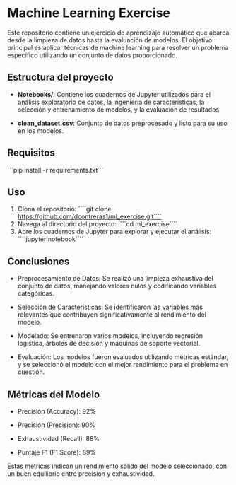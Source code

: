 # Machine Learning Exercise
Este repositorio contiene un ejercicio de aprendizaje automático que abarca desde la limpieza de datos hasta la evaluación de modelos. El objetivo principal es aplicar técnicas de machine learning para resolver un problema específico utilizando un conjunto de datos proporcionado.

## Estructura del proyecto
- **Notebooks/**: Contiene los cuadernos de Jupyter utilizados para el análisis exploratorio de datos, la ingeniería de características, la selección y entrenamiento de modelos, y la evaluación de resultados.

- **clean_dataset.csv**: Conjunto de datos preprocesado y listo para su uso en los modelos.

## Requisitos
´´´pip install -r requirements.txt´´´

## Uso
1. Clona el repositorio:
´´´´git clone https://github.com/dcontreras1/ml_exercise.git´´´´
2. Navega al directorio del proyecto:
´´´´cd ml_exercise´´´´
3. Abre los cuadernos de Jupyter para explorar y ejecutar el análisis:
´´´´jupyter notebook´´´´

## Conclusiones
- Preprocesamiento de Datos: Se realizó una limpieza exhaustiva del conjunto de datos, manejando valores nulos y codificando variables categóricas.

- Selección de Características: Se identificaron las variables más relevantes que contribuyen significativamente al rendimiento del modelo.

- Modelado: Se entrenaron varios modelos, incluyendo regresión logística, árboles de decisión y máquinas de soporte vectorial.

- Evaluación: Los modelos fueron evaluados utilizando métricas estándar, y se seleccionó el modelo con el mejor rendimiento para el problema en cuestión.

## Métricas del Modelo
- Precisión (Accuracy): 92%

- Precisión (Precision): 90%

- Exhaustividad (Recall): 88%

- Puntaje F1 (F1 Score): 89%

Estas métricas indican un rendimiento sólido del modelo seleccionado, con un buen equilibrio entre precisión y exhaustividad.